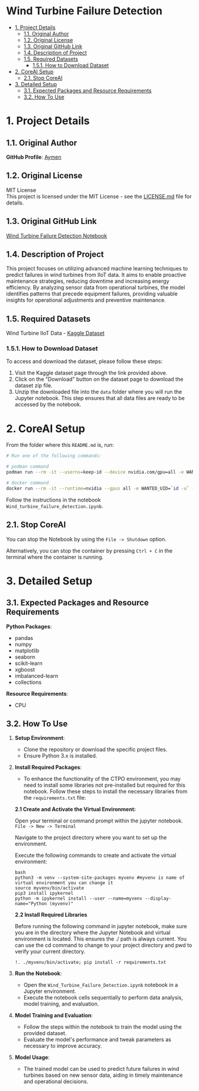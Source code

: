 <h1>Wind Turbine Failure Detection</h1>

- [1. Project Details](#1-project-details)
  - [1.1. Original Author](#11-original-author)
  - [1.2. Original License](#12-original-license)
  - [1.3. Original GitHub Link](#13-original-github-link)
  - [1.4. Description of Project](#14-description-of-project)
  - [1.5. Required Datasets](#15-required-datasets)
    - [1.5.1. How to Download Dataset](#151-how-to-download-dataset)
- [2. CoreAI Setup](#2-coreai-setup)
  - [2.1. Stop CoreAI](#21-stop-coreai)
- [3. Detailed Setup](#3-detailed-setup)
  - [3.1. Expected Packages and Resource Requirements](#31-expected-packages-and-resource-requirements)
  - [3.2. How To Use](#32-how-to-use)


# 1. Project Details

## 1.1. Original Author

**GitHub Profile**: [Aymen](https://github.com/kaymen99)

## 1.2. Original License

MIT License  
This project is licensed under the MIT License - see the [LICENSE.md](https://github.com/kaymen99/AI-for-energy-sector/blob/main/LICENSE) file for details.

## 1.3. Original GitHub Link

[Wind Turbine Failure Detection Notebook](https://github.com/kaymen99/AI-for-energy-sector/blob/main/predictive%20maintenance/Wind%20turbine%20failure%20detection.ipynb)

## 1.4. Description of Project

This project focuses on utilizing advanced machine learning techniques to predict failures in wind turbines from IIoT data. It aims to enable proactive maintenance strategies, reducing downtime and increasing energy efficiency. By analyzing sensor data from operational turbines, the model identifies patterns that precede equipment failures, providing valuable insights for operational adjustments and preventive maintenance.

## 1.5. Required Datasets

Wind Turbine IIoT Data - [Kaggle Dataset](https://www.kaggle.com/datasets/wasuratme96/iiot-data-of-wind-turbine)

### 1.5.1. How to Download Dataset
To access and download the dataset, please follow these steps:

1. Visit the Kaggle dataset page through the link provided above.
2. Click on the "Download" button on the dataset page to download the dataset zip file.
3. Unzip the downloaded file into the `data` folder where you will run the Jupyter notebook. This step ensures that all data files are ready to be accessed by the notebook.

# 2. CoreAI Setup

From the folder where this `README.md` is, run:

```bash
# Run one of the following commands:

# podman command
podman run --rm -it --userns=keep-id --device nvidia.com/gpu=all -e WANTED_UID=`id -u` -e WANTED_GID=`id -g` -e CoreAI_VERBOSE="yes" -v `pwd`:/iti -p 8888:8888  docker.io/infotrend/coreai:latest  /run_jupyter.sh

# docker command
docker run --rm -it --runtime=nvidia --gpus all -e WANTED_UID=`id -u` -e WANTED_GID=`id -g` -e CoreAI_VERBOSE="yes" -v `pwd`:/iti -p 8888:8888 infotrend/coreai:latest  /run_jupyter.sh
```

Follow the instructions in the notebook `Wind_turbine_failure_detection.ipynb`.

## 2.1. Stop CoreAI

You can stop the Notebook by using the `File -> Shutdown` option.

Alternatively, you can stop the container by pressing `Ctrl + C` in the terminal where the container is running.

# 3. Detailed Setup

## 3.1. Expected Packages and Resource Requirements

**Python Packages**:
- pandas
- numpy
- matplotlib
- seaborn
- scikit-learn
- xgboost
- imbalanced-learn
- collections

**Resource Requirements**:
- CPU

## 3.2. How To Use

1. **Setup Environment**:
   - Clone the repository or download the specific project files.
   - Ensure Python 3.x is installed.

2. **Install Required Packages**:

   - To enhance the functionality of the CTPO environment, you may need to install some libraries not pre-installed but required for this notebook. Follow these steps to install the necessary libraries from the `requirements.txt` file:

   **2.1 Create and Activate the Virtual Environment:**
   
   Open your terminal or command prompt within the jupyter notebook. `File -> New -> Terminal`
   
   Navigate to the project directory where you want to set up the environment.
   
   Execute the following commands to create and activate the virtual environment:
   
   ```
   bash
   python3 -m venv --system-site-packages myvenv #myvenv is name of virtual environment you can change it
   source myvenv/bin/activate
   pip3 install ipykernel
   python -m ipykernel install --user --name=myvenv --display-name="Python (myvenv)"
   ```
   **2.2 Install Required Libraries**
   
   Before running the following command in jupyter notebook, make sure you are in the directory where the Jupyter Notebook and virtual environment is located. This ensures the ./ path is always current. You can use the cd command to change to your project directory and pwd to verify your current directory.
   
   ```
   !. ./myvenv/bin/activate; pip install -r requirements.txt
   ```

3. **Run the Notebook**:
   - Open the `Wind_Turbine_Failure_Detection.ipynb` notebook in a Jupyter environment.
   - Execute the notebook cells sequentially to perform data analysis, model training, and evaluation.

4. **Model Training and Evaluation**:
   - Follow the steps within the notebook to train the model using the provided dataset.
   - Evaluate the model's performance and tweak parameters as necessary to improve accuracy.

5. **Model Usage**:
   - The trained model can be used to predict future failures in wind turbines based on new sensor data, aiding in timely maintenance and operational decisions.
